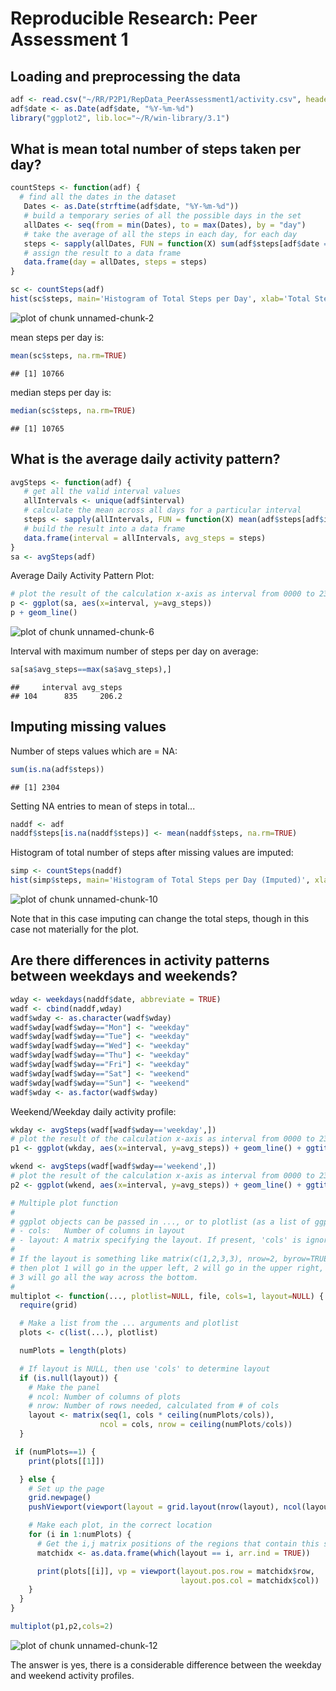 # Reproducible Research: Peer Assessment 1

## Loading and preprocessing the data

```r
adf <- read.csv("~/RR/P2P1/RepData_PeerAssessment1/activity.csv", header=TRUE)
adf$date <- as.Date(adf$date, "%Y-%m-%d")
library("ggplot2", lib.loc="~/R/win-library/3.1")
```

## What is mean total number of steps taken per day?

```r
countSteps <- function(adf) {
  # find all the dates in the dataset
   Dates <- as.Date(strftime(adf$date, "%Y-%m-%d"))
   # build a temporary series of all the possible days in the set
   allDates <- seq(from = min(Dates), to = max(Dates), by = "day")
   # take the average of all the steps in each day, for each day
   steps <- sapply(allDates, FUN = function(X) sum(adf$steps[adf$date == X]))
   # assign the result to a data frame
   data.frame(day = allDates, steps = steps)
}

sc <- countSteps(adf)
hist(sc$steps, main='Histogram of Total Steps per Day', xlab='Total Steps Per Day')
```

![plot of chunk unnamed-chunk-2](figure/unnamed-chunk-2.png) 

mean steps per day is:


```r
mean(sc$steps, na.rm=TRUE)
```

```
## [1] 10766
```

median steps per day is:


```r
median(sc$steps, na.rm=TRUE)
```

```
## [1] 10765
```

## What is the average daily activity pattern?

```r
avgSteps <- function(adf) {
   # get all the valid interval values
   allIntervals <- unique(adf$interval)
   # calculate the mean across all days for a particular interval
   steps <- sapply(allIntervals, FUN = function(X) mean(adf$steps[adf$interval == X],na.rm=TRUE))
   # build the result into a data frame
   data.frame(interval = allIntervals, avg_steps = steps)
}
sa <- avgSteps(adf)
```

Average Daily Activity Pattern Plot:


```r
# plot the result of the calculation x-axis as interval from 0000 to 2355, y-axis computer average over the days of that interval
p <- ggplot(sa, aes(x=interval, y=avg_steps))
p + geom_line()
```

![plot of chunk unnamed-chunk-6](figure/unnamed-chunk-6.png) 

Interval with maximum number of steps per day on average:


```r
sa[sa$avg_steps==max(sa$avg_steps),]
```

```
##     interval avg_steps
## 104      835     206.2
```

## Imputing missing values

Number of steps values which are = NA:


```r
sum(is.na(adf$steps))
```

```
## [1] 2304
```

Setting NA entries to mean of steps in total...


```r
naddf <- adf
naddf$steps[is.na(naddf$steps)] <- mean(naddf$steps, na.rm=TRUE)
```

Histogram of total number of steps after missing values are imputed:


```r
simp <- countSteps(naddf)
hist(simp$steps, main='Histogram of Total Steps per Day (Imputed)', xlab='Total Steps Per Day')
```

![plot of chunk unnamed-chunk-10](figure/unnamed-chunk-10.png) 

Note that in this case imputing can change the total steps, though in this case not materially for the plot.

## Are there differences in activity patterns between weekdays and weekends?


```r
wday <- weekdays(naddf$date, abbreviate = TRUE)
wadf <- cbind(naddf,wday)
wadf$wday <- as.character(wadf$wday)
wadf$wday[wadf$wday=="Mon"] <- "weekday"
wadf$wday[wadf$wday=="Tue"] <- "weekday"
wadf$wday[wadf$wday=="Wed"] <- "weekday"
wadf$wday[wadf$wday=="Thu"] <- "weekday"
wadf$wday[wadf$wday=="Fri"] <- "weekday"
wadf$wday[wadf$wday=="Sat"] <- "weekend"
wadf$wday[wadf$wday=="Sun"] <- "weekend"
wadf$wday <- as.factor(wadf$wday)
```

Weekend/Weekday daily activity profile:


```r
wkday <- avgSteps(wadf[wadf$wday=='weekday',])
# plot the result of the calculation x-axis as interval from 0000 to 2355, y-axis computer average over the days of that interval
p1 <- ggplot(wkday, aes(x=interval, y=avg_steps)) + geom_line() + ggtitle("weekday")

wkend <- avgSteps(wadf[wadf$wday=='weekend',])
# plot the result of the calculation x-axis as interval from 0000 to 2355, y-axis computer average over the days of that interval
p2 <- ggplot(wkend, aes(x=interval, y=avg_steps)) + geom_line() + ggtitle("weekend")

# Multiple plot function
#
# ggplot objects can be passed in ..., or to plotlist (as a list of ggplot objects)
# - cols:   Number of columns in layout
# - layout: A matrix specifying the layout. If present, 'cols' is ignored.
#
# If the layout is something like matrix(c(1,2,3,3), nrow=2, byrow=TRUE),
# then plot 1 will go in the upper left, 2 will go in the upper right, and
# 3 will go all the way across the bottom.
#
multiplot <- function(..., plotlist=NULL, file, cols=1, layout=NULL) {
  require(grid)

  # Make a list from the ... arguments and plotlist
  plots <- c(list(...), plotlist)

  numPlots = length(plots)

  # If layout is NULL, then use 'cols' to determine layout
  if (is.null(layout)) {
    # Make the panel
    # ncol: Number of columns of plots
    # nrow: Number of rows needed, calculated from # of cols
    layout <- matrix(seq(1, cols * ceiling(numPlots/cols)),
                    ncol = cols, nrow = ceiling(numPlots/cols))
  }

 if (numPlots==1) {
    print(plots[[1]])

  } else {
    # Set up the page
    grid.newpage()
    pushViewport(viewport(layout = grid.layout(nrow(layout), ncol(layout))))

    # Make each plot, in the correct location
    for (i in 1:numPlots) {
      # Get the i,j matrix positions of the regions that contain this subplot
      matchidx <- as.data.frame(which(layout == i, arr.ind = TRUE))

      print(plots[[i]], vp = viewport(layout.pos.row = matchidx$row,
                                      layout.pos.col = matchidx$col))
    }
  }
}

multiplot(p1,p2,cols=2)
```

![plot of chunk unnamed-chunk-12](figure/unnamed-chunk-12.png) 

The answer is yes, there is a considerable difference between the weekday and weekend activity profiles.
